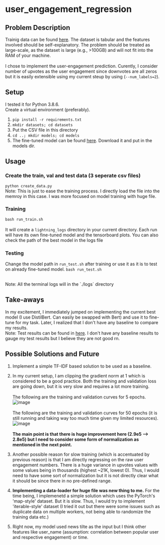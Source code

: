 # user_engagement_regression

## Problem Description
Trainig data can be found [here](https://drive.google.com/file/d/15X00ZWBjla7qGOIW33j8865QdF89IyAk/view). The dataset is tabular and the features involved should be self-explanatory. The problem should be treated as large-scale, as the dataset is large (e.g., >100GB) and will not fit into the RAM of your machine.
<br /><br />
I chose to implement the user-engagement prediction. Curently, I consider number of upvotes as the user engagement since downvotes are all zeros but it is easily extensible using my current steup by using (`--num_labels=2`).


## Setup 
I tested it for Python 3.8.6. 
<br />
Create a virtual environment (preferably).
<br />
1. `pip install -r requirements.txt` <br />
2. `mkdir datasets; cd datasets` <br />
3. Put the CSV file in this directory <br />
4. `cd ..; mkdir models; cd models` <br />
5. The fine-tuned model can be found [here](https://drive.google.com/file/d/1-9pezTmcx486Exgo4Bo2eINRoqJNwdPz/view?usp=sharing). Download it and put in the models dir.


## Usage
### Create the train, val and test data (3 seperate csv files)
`python create_data.py`
<br />
Note: This is just to ease the training process. I directly load the file into the memroy in this case. I was more focused on model training with huge file. 

### Training
`bash run_train.sh`
<br /><br />
It will create a `lightning_logs` directory in your current directory. Each run will have its own fine-tuned model and the tensorboard plots. You can also check the path of the best model in the logs file

### Testing
Change the model path in `run_test.sh` after training or use it as it is to test on already fine-tuned model. 
`bash run_test.sh`

<br />
Note: All the terminal logs will in the `./logs` directory

## Take-aways
In my excitement, I immediately jumped on implementing the current best model (I use DistilBert. Can easily be swapped with Bert) and use it to fine-tune for my task. Later, I realized that I don't have any baseline to compare my results. <br />
Note: Test results can be found in [here](./logs/test_results.txt). I don't have any baseline results to gauge my test results but I believe they are not good rn. 

## Possible Solutions and Future
1. Implement a simple TF-IDF based solution to be used as a baseline.
2. In my current setup, I am clipping the gradient norm at 1 which is considered to be a good practice. Both the training and validation loss are going down, but it is very slow and requires a lot more training. <br /> <br />The following are the training and validation curves for 5 epochs. ![image](https://user-images.githubusercontent.com/5251592/115666003-a1d42480-a309-11eb-8c7f-5448fe0ec598.png) <br /><br /> The following are the training and validation curves for 50 epochs (it is still running and taking way too much time given my limited resources). ![image](https://user-images.githubusercontent.com/5251592/115666056-b57f8b00-a309-11eb-92dd-26875ef25eee.png)<br /><br />**The main point is that there is huge improvement here (2.9e5 --> 2.8e5) but I need to consider some form of normalization as mentioned in the next point.**


3. Another possible reason for slow training (which is accentuated by previous reason) is that I am directly regressing on the raw user engagement numbers. There is a huge variance in upvotes values with some values being in thousands (highest ~21K, lowest 0). Thus, I would need to have some sort of normalization but it is not directly clear what it should be since there in no pre-defined range. 
4. **Implementing a data-loader for huge file was new thing to me.** For the time being, I implemenetd a simple solution which uses the PyTorch's 'map-style' dataset. But it is slow. Thus, I would try to implement 'iterable-style' dataset (I tried it out but there were some issues such as duplicate data on multiple workers, not being able to randomize the training data etc.)
5. Right now, my model used news tilte as the input but I think other features like user_name (assumption: correlation between popular user and respective engagement) or time. 


